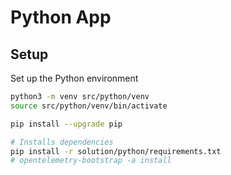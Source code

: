 # Python App

## Setup

Set up the Python environment

```bash
python3 -m venv src/python/venv
source src/python/venv/bin/activate

pip install --upgrade pip

# Installs dependencies
pip install -r solution/python/requirements.txt
# opentelemetry-bootstrap -a install
```

